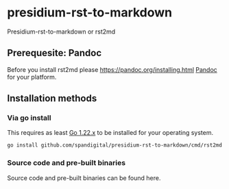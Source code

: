 # presidium-rst-to-markdown

Presidium-rst-to-markdown or rst2md

## Prerequesite: Pandoc

Before you install rst2md please https://pandoc.org/installing.html [Pandoc](https://pandoc.org/) for your platform.

## Installation methods

### Via go install

This requires as least [Go 1.22.x](https://go.dev/doc/install) to be installed for your operating system.

```bash
go install github.com/spandigital/presidium-rst-to-markdown/cmd/rst2md
```

### Source code and pre-built binaries

Source code and pre-built binaries can be found here.

